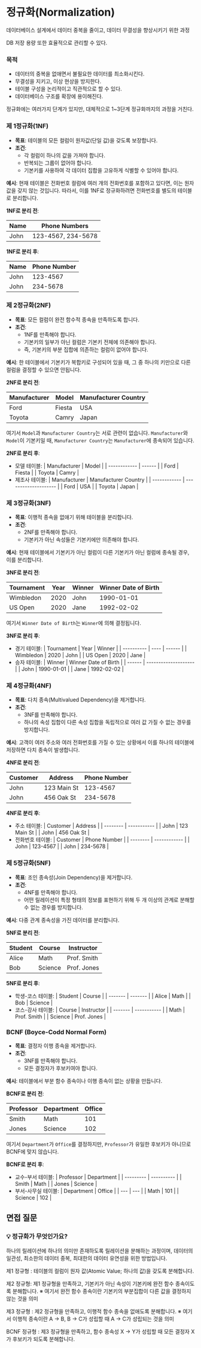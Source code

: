 # 정규화(Normalization)

데이터베이스 설계에서 데이터 중복을 줄이고, 데이터 무결성을 향상시키기 위한 과정

DB 저장 용량 또한 효율적으로 관리할 수 있다.

### **목적**

- 데이터의 중복을 없애면서 불필요한 데이터를 최소화시킨다.
- 무결성을 지키고, 이상 현상을 방지한다.
- 테이블 구성을 논리적이고 직관적으로 할 수 있다.
- 데이터베이스 구조를 확장에 용이해진다.

정규화에는 여러가지 단계가 있지만, 대체적으로 1~3단계 정규화까지의 과정을 거친다.

### 제 1정규화(1NF)

- **목표**: 테이블의 모든 컬럼이 원자값(단일 값)을 갖도록 보장합니다.
- **조건**:
  - 각 컬럼이 하나의 값을 가져야 합니다.
  - 반복되는 그룹이 없어야 합니다.
  - 기본키를 사용하여 각 데이터 집합을 고유하게 식별할 수 있어야 합니다.

**예시**:
현재 테이블은 전화번호 컬럼에 여러 개의 전화번호를 포함하고 있다면, 이는 원자값을 갖지 않는 것입니다. 따라서, 이를 1NF로 정규화하려면 전화번호를 별도의 테이블로 분리합니다.

**1NF로 분리 전**:

| Name | Phone Numbers      |
| ---- | ------------------ |
| John | 123-4567, 234-5678 |

**1NF로 분리 후**:

| Name | Phone Number |
| ---- | ------------ |
| John | 123-4567     |
| John | 234-5678     |

### 제 2정규화(2NF)

- **목표**: 모든 컬럼이 완전 함수적 종속을 만족하도록 합니다.
- **조건**:
  - 1NF를 만족해야 합니다.
  - 기본키의 일부가 아닌 컬럼은 기본키 전체에 의존해야 합니다.
  - 즉, 기본키의 부분 집합에 의존하는 컬럼이 없어야 합니다.

**예시**:
한 테이블에서 기본키가 복합키로 구성되어 있을 때, 그 중 하나의 키만으로 다른 컬럼을 결정할 수 있으면 안됩니다.

**2NF로 분리 전**:

| Manufacturer | Model  | Manufacturer Country |
| ------------ | ------ | -------------------- |
| Ford         | Fiesta | USA                  |
| Toyota       | Camry  | Japan                |

여기서 `Model`과 `Manufacturer Country`는 서로 관련이 없습니다. `Manufacturer`와 `Model`이 기본키일 때, `Manufacturer Country`는 `Manufacturer`에 종속되어 있습니다.

**2NF로 분리 후**:

- 모델 테이블:
  | Manufacturer | Model |
  | ------------ | ------ |
  | Ford | Fiesta |
  | Toyota | Camry |
- 제조사 테이블:
  | Manufacturer | Manufacturer Country |
  | ------------ | -------------------- |
  | Ford | USA |
  | Toyota | Japan |

### 제 3정규화(3NF)

- **목표**: 이행적 종속을 없애기 위해 테이블을 분리합니다.
- **조건**:
  - 2NF를 만족해야 합니다.
  - 기본키가 아닌 속성들은 기본키에만 의존해야 합니다.

**예시**:
현재 테이블에서 기본키가 아닌 컬럼이 다른 기본키가 아닌 컬럼에 종속될 경우, 이를 분리합니다.

**3NF로 분리 전**:

| Tournament | Year | Winner | Winner Date of Birth |
| ---------- | ---- | ------ | -------------------- |
| Wimbledon  | 2020 | John   | 1990-01-01           |
| US Open    | 2020 | Jane   | 1992-02-02           |

여기서 `Winner Date of Birth`는 `Winner`에 의해 결정됩니다.

**3NF로 분리 후**:

- 경기 테이블:
  | Tournament | Year | Winner |
  | ---------- | ---- | ------ |
  | Wimbledon | 2020 | John |
  | US Open | 2020 | Jane |
- 승자 테이블:
  | Winner | Winner Date of Birth |
  | ------ | -------------------- |
  | John | 1990-01-01 |
  | Jane | 1992-02-02 |

### 제 4정규화(4NF)

- **목표**: 다치 종속(Multivalued Dependency)을 제거합니다.
- **조건**:
  - 3NF를 만족해야 합니다.
  - 하나의 속성 집합이 다른 속성 집합을 독립적으로 여러 값 가질 수 없는 경우를 방지합니다.

**예시**:
고객이 여러 주소와 여러 전화번호를 가질 수 있는 상황에서 이를 하나의 테이블에 저장하면 다치 종속이 발생합니다.

**4NF로 분리 전**:

| Customer | Address     | Phone Number |
| -------- | ----------- | ------------ |
| John     | 123 Main St | 123-4567     |
| John     | 456 Oak St  | 234-5678     |

**4NF로 분리 후**:

- 주소 테이블:
  | Customer | Address |
  | -------- | ----------- |
  | John | 123 Main St |
  | John | 456 Oak St |
- 전화번호 테이블:
  | Customer | Phone Number |
  | -------- | ------------ |
  | John | 123-4567 |
  | John | 234-5678 |

### 제 5정규화(5NF)

- **목표**: 조인 종속성(Join Dependency)을 제거합니다.
- **조건**:
  - 4NF를 만족해야 합니다.
  - 어떤 릴레이션이 특정 형태의 정보를 표현하기 위해 두 개 이상의 관계로 분해할 수 없는 경우를 방지합니다.

**예시**:
다중 관계 종속성을 가진 데이터를 분리합니다.

**5NF로 분리 전**:

| Student | Course  | Instructor  |
| ------- | ------- | ----------- |
| Alice   | Math    | Prof. Smith |
| Bob     | Science | Prof. Jones |

**5NF로 분리 후**:

- 학생-코스 테이블:
  | Student | Course |
  | ------- | ------- |
  | Alice | Math |
  | Bob | Science |
- 코스-강사 테이블:
  | Course | Instructor |
  | ------- | ----------- |
  | Math | Prof. Smith |
  | Science | Prof. Jones |

### BCNF (Boyce-Codd Normal Form)

- **목표**: 결정자 이행 종속을 제거합니다.
- **조건**:
  - 3NF를 만족해야 합니다.
  - 모든 결정자가 후보키여야 합니다.

**예시**:
테이블에서 부분 함수 종속이나 이행 종속이 없는 상황을 만듭니다.

**BCNF로 분리 전**:

| Professor | Department | Office |
| --------- | ---------- | ------ |
| Smith     | Math       | 101    |
| Jones     | Science    | 102    |

여기서 `Department`가 `Office`를 결정하지만, `Professor`가 유일한 후보키가 아니므로 BCNF에 맞지 않습니다.

**BCNF로 분리 후**:

- 교수-부서 테이블:
  | Professor | Department |
  | --------- | ---------- |
  | Smith | Math |
  | Jones | Science |
- 부서-사무실 테이블:
  | Department | Office |
  | --- | --- |
  | Math | 101 |
  | Science | 102 |

## 면접 질문

### 💡 정규화가 무엇인가요?

하나의 릴레이션에 하나의 의미만 존재하도록 릴레이션을 분해하는 과정이며, 데이터의 일관성, 최소한의 데이터 중복, 최대한의 데이터 유연성을 위한 방법입니다.

제1 정규형 : 테이블의 컬럼이 원자 값(Atomic Value; 하나의 값)을 갖도록 분해합니다.

제2 정규형: 제1 정규형을 만족하고, 기본키가 아닌 속성이 기본키에 완전 함수 종속이도록 분해합니다.
※ 여기서 완전 함수 종속이란 기본키의 부분집합이 다른 값을 결정하지 않는 것을 의미

제3 정규형 : 제2 정규형을 만족하고, 이행적 함수 종속을 없애도록 분해합니다.
※ 여기서 이행적 종속이란 A → B, B → C가 성립할 때 A → C가 성립되는 것을 의미

BCNF 정규형 : 제3 정규형을 만족하고, 함수 종속성 X → Y가 성립할 때 모든 결정자 X가 후보키가 되도록 분해합니다.
